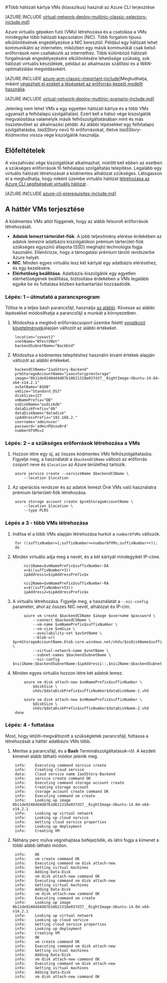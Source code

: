 <properties
   pageTitle="Több hálózati kártya VMs az Azure CLI használata a klasszikus telepítési modell telepítése |} Microsoft Azure"
   description="Megtudhatja, hogy miként több hálózati kártya VMs az Azure CLI használata a klasszikus telepítési modell terjesztése"
   services="virtual-network"
   documentationCenter="na"
   authors="jimdial"
   manager="carmonm"
   editor=""
   tags="azure-service-management"
/>
<tags  
   ms.service="virtual-network"
   ms.devlang="na"
   ms.topic="article"
   ms.tgt_pltfrm="na"
   ms.workload="infrastructure-services"
   ms.date="02/02/2016"
   ms.author="jdial" />

#<a name="deploy-multi-nic-vms-classic-using-the-azure-cli"></a>Több hálózati kártya VMs (klasszikus) használ az Azure CLI terjesztése

[AZURE.INCLUDE [virtual-network-deploy-multinic-classic-selectors-include.md](../../includes/virtual-network-deploy-multinic-classic-selectors-include.md)]

Azure virtuális gépeken futó (VMs) létrehozása és a csatolása a VMs mindegyike több hálózati kapcsolaton (NIC). Több forgalom típusú elkülönítésének engedélyezése a NIC keresztül. Például egy hálózati lehet kommunikálni az interneten, miközben egy másik kommunikál csak belső erőforrások nem csatlakozik az internethez. Több különböző hálózati forgalmának engedélyezésére elkülönítésére lehetősége szükség, sok hálózati virtuális készülékek, például az alkalmazás szállítási és a WAN-optimalizálási megoldásokért.

[AZURE.INCLUDE [azure-arm-classic-important-include](../../includes/learn-about-deployment-models-classic-include.md)]Megtudhatja, miként [végezheti el ezeket a lépéseket az erőforrás-kezelő modellt használja](virtual-network-deploy-multinic-arm-cli.md).

[AZURE.INCLUDE [virtual-network-deploy-multinic-scenario-include.md](../../includes/virtual-network-deploy-multinic-scenario-include.md)]

Jelenleg nem lehet VMs a egy egyetlen hálózati kártya és a több VMs ugyanazt a felhőalapú szolgáltatást. Ezért kell a hátsó vége kiszolgálók megvalósítása valamelyik másik felhőszolgáltatásában mint és más összetevőket az alkalmazási példát. Az alábbi lépésekkel egy felhőalapú szolgáltatásba, *IaaSStory* nevű fő erőforrásokat, illetve *IaaSStory-Kódmentes* vissza vége kiszolgálók használja.

## <a name="prerequisites"></a>Előfeltételek

A visszahívási vége kiszolgálókat alkalmazhat, mielőtt kell ebben az esetben a szükséges erőforrások fő felhőalapú szolgáltatás telepítése. Legalább egy virtuális hálózati létrehozását a kódmentes alhálózat szükséges. Látogasson el a megtudhatja, hogy miként üzembe virtuális hálózat [létrehozása az Azure CLI segítségével virtuális hálózat](virtual-networks-create-vnet-classic-cli.md) .

[AZURE.INCLUDE [azure-cli-prerequisites-include.md](../../includes/azure-cli-prerequisites-include.md)]

## <a name="deploy-the-back-end-vms"></a>A háttér VMs terjesztése

A kódmentes VMs attól függenek, hogy az alább felsorolt erőforrások létrehozását.

- **Adatok lemezt tárterület-fiók**. A jobb teljesítmény elérése érdekében az adatok lemezre adatbázis kiszolgálókon prémium tárterület-fiók szükséges egyszínű állapota (SSD) meghajtó technológia fogja használni. Ellenőrizze, hogy a támogatási prémium tároló rendszerbe Azure helyét.
- **NIC**. Minden egyes virtuális lesz két kártyát egy adatbázis eléréséhez, és egy kezelésére.
- **Elérhetőség beállítása**. Adatbázis-kiszolgálók egy egyetlen elérhetőségének beállítása, biztosítása érdekében a VMs legalább egyike be és futtatása közben karbantartási hozzáadódik.

### <a name="step-1---start-your-script"></a>Lépés: 1 – útmutató a parancsprogram

Töltse le a teljes bash parancsfájl, használja [az alábbi](https://raw.githubusercontent.com/Azure/azure-quickstart-templates/master/IaaS-Story/11-MultiNIC/classic/virtual-network-deploy-multinic-classic-cli.sh). Kövesse az alábbi lépésekkel módosíthatja a parancsfájl a munkát a környezetben.

1. Módosítsa a meglévő erőforráscsoport üzembe feletti [vonatkozó követelmények](#Prerequisites)alapján változót az alábbi értékeket.

        location="useast2"
        vnetName="WTestVNet"
        backendSubnetName="BackEnd"

2. Módosítsa a kódmentes telepítéshez használni kívánt értékek alapján változót az alábbi értékeket.

        backendCSName="IaaSStory-Backend"
        prmStorageAccountName="iaasstoryprmstorage"
        image="0b11de9248dd4d87b18621318e037d37__RightImage-Ubuntu-14.04-x64-v14.2.1"
        avSetName="ASDB"
        vmSize="Standard_DS3"
        diskSize=127
        vmNamePrefix="DB"
        osDiskName="osdiskdb"
        dataDiskPrefix="db"
        dataDiskName="datadisk"
        ipAddressPrefix="192.168.2."
        username='adminuser'
        password='adminP@ssw0rd'
        numberOfVMs=2

### <a name="step-2---create-necessary-resources-for-your-vms"></a>Lépés: 2 – a szükséges erőforrások létrehozása a VMs

1. Hozzon létre egy új, az összes kódmentes VMs felhőszolgáltatásba. Figyelje meg, a használatát a `$backendCSName` változó az erőforrás csoport neve és `$location` az Azure területhez tartozik.

        azure service create --serviceName $backendCSName \
            --location $location

2. Az operációs rendszer és az adatok lemezt Öné VMs való használatra prémium tárterület-fiók létrehozása.

        azure storage account create $prmStorageAccountName \
            --location $location \
            --type PLRS

### <a name="step-3---create-vms-with-multiple-nics"></a>Lépés a 3 - több VMs létrehozása

1. Indítsa el a több VMs alapján létrehozása hurkot a `numberOfVMs` változók.

        for ((suffixNumber=1;suffixNumber<=numberOfVMs;suffixNumber++));
        do

2. Minden virtuális adja meg a nevét, és a két kártyát mindegyikét IP-címe.

            nic1Name=$vmNamePrefix$suffixNumber-DA
            x=$((suffixNumber+3))
            ipAddress1=$ipAddressPrefix$x

            nic2Name=$vmNamePrefix$suffixNumber-RA
            x=$((suffixNumber+53))
            ipAddress2=$ipAddressPrefix$x

4. A virtuális létrehozása. Figyelje meg, a használatát a `--nic-config` paraméter, ahol az összes NIC nevét, alhálózat és IP-cím.

            azure vm create $backendCSName $image $username $password \
                --connect $backendCSName \
                --vm-name $vmNamePrefix$suffixNumber \
                --vm-size $vmSize \
                --availability-set $avSetName \
                --blob-url $prmStorageAccountName.blob.core.windows.net/vhds/$osDiskName$suffixNumber.vhd \
                --virtual-network-name $vnetName \
                --subnet-names $backendSubnetName \
                --nic-config $nic1Name:$backendSubnetName:$ipAddress1::,$nic2Name:$backendSubnetName:$ipAddress2::

5. Minden egyes virtuális hozzon létre két adatok lemez.

            azure vm disk attach-new $vmNamePrefix$suffixNumber \
                $diskSize \
                vhds/$dataDiskPrefix$suffixNumber$dataDiskName-1.vhd

            azure vm disk attach-new $vmNamePrefix$suffixNumber \
                $diskSize \
                vhds/$dataDiskPrefix$suffixNumber$dataDiskName-2.vhd
        done

### <a name="step-4---run-the-script"></a>Lépés: 4 - futtatása

Most, hogy letölti-megváltozott a szükségletek parancsfájl, futtassa a létrehozását a háttér adatbázis VMs több.

1. Mentse a parancsfájl, és a **Bash** Terminálszolgáltatások-ről. A kezdeti kimenet alább látható módon jelenik meg.

        info:    Executing command service create
        info:    Creating cloud service
        data:    Cloud service name IaaSStory-Backend
        info:    service create command OK
        info:    Executing command storage account create
        info:    Creating storage account
        info:    storage account create command OK
        info:    Executing command vm create
        info:    Looking up image 0b11de9248dd4d87b18621318e037d37__RightImage-Ubuntu-14.04-x64-v14.2.1
        info:    Looking up virtual network
        info:    Looking up cloud service
        info:    Getting cloud service properties
        info:    Looking up deployment
        info:    Creating VM

2. Néhány perc múlva végrehajtása befejeződik, és látni fogja a kimenet a többi alább látható módon.

        info:    OK
        info:    vm create command OK
        info:    Executing command vm disk attach-new
        info:    Getting virtual machines
        info:    Adding Data-Disk
        info:    vm disk attach-new command OK
        info:    Executing command vm disk attach-new
        info:    Getting virtual machines
        info:    Adding Data-Disk
        info:    vm disk attach-new command OK
        info:    Executing command vm create
        info:    Looking up image 0b11de9248dd4d87b18621318e037d37__RightImage-Ubuntu-14.04-x64-v14.2.1
        info:    Looking up virtual network
        info:    Looking up cloud service
        info:    Getting cloud service properties
        info:    Looking up deployment
        info:    Creating VM
        info:    OK
        info:    vm create command OK
        info:    Executing command vm disk attach-new
        info:    Getting virtual machines
        info:    Adding Data-Disk
        info:    vm disk attach-new command OK
        info:    Executing command vm disk attach-new
        info:    Getting virtual machines
        info:    Adding Data-Disk
        info:    vm disk attach-new command OK
